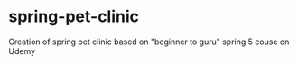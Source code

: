 # spring-pet-clinic
Creation of spring pet clinic based on "beginner to guru" spring 5 couse on Udemy
